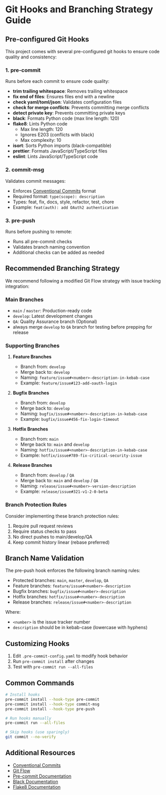 # Git Hooks and Branching Strategy Guide

## Pre-configured Git Hooks

This project comes with several pre-configured git hooks to ensure code quality and consistency:

### 1. pre-commit

Runs before each commit to ensure code quality:

- **trim trailing whitespace**: Removes trailing whitespace
- **fix end of files**: Ensures files end with a newline
- **check yaml/toml/json**: Validates configuration files
- **check for merge conflicts**: Prevents committing merge conflicts
- **detect private key**: Prevents committing private keys
- **black**: Formats Python code (max line length: 120)
- **flake8**: Lints Python code
  - Max line length: 120
  - Ignores E203 (conflicts with black)
  - Max complexity: 10
- **isort**: Sorts Python imports (black-compatible)
- **prettier**: Formats JavaScript/TypeScript files
- **eslint**: Lints JavaScript/TypeScript code

### 2. commit-msg

Validates commit messages:

- Enforces [Conventional Commits](https://www.conventionalcommits.org/) format
- Required format: `type(scope): description`
- Types: feat, fix, docs, style, refactor, test, chore
- Example: `feat(auth): add OAuth2 authentication`

### 3. pre-push

Runs before pushing to remote:

- Runs all pre-commit checks
- Validates branch naming convention
- Additional checks can be added as needed

## Recommended Branching Strategy

We recommend following a modified Git Flow strategy with issue tracking integration:

### Main Branches

- `main` / `master`: Production-ready code
- `develop`: Latest development changes
- `QA`: Quality Assurance branch (Optional)
- always merge `develop` to `QA` branch for testing before prepping for release

### Supporting Branches

1. **Feature Branches**

   - Branch from: `develop`
   - Merge back to: `develop`
   - Naming: `feature/issue#<number>-description-in-kebab-case`
   - Example: `feature/issue#123-add-oauth-login`

2. **Bugfix Branches**

   - Branch from: `develop`
   - Merge back to: `develop`
   - Naming: `bugfix/issue#<number>-description-in-kebab-case`
   - Example: `bugfix/issue#456-fix-login-timeout`

3. **Hotfix Branches**

   - Branch from: `main`
   - Merge back to: `main` and `develop`
   - Naming: `hotfix/issue#<number>-description-in-kebab-case`
   - Example: `hotfix/issue#789-fix-critical-security-issue`

4. **Release Branches**

   - Branch from: `develop` / `QA`
   - Merge back to: `main` and `develop` / `QA`
   - Naming: `release/issue#<number>-version-description`
   - Example: `release/issue#321-v1-2-0-beta`

### Branch Protection Rules

Consider implementing these branch protection rules:

1. Require pull request reviews
2. Require status checks to pass
3. No direct pushes to main/develop/QA
4. Keep commit history linear (rebase preferred)

## Branch Name Validation

The pre-push hook enforces the following branch naming rules:

- Protected branches: `main`, `master`, `develop`, `QA`
- Feature branches: `feature/issue#<number>-description`
- Bugfix branches: `bugfix/issue#<number>-description`
- Hotfix branches: `hotfix/issue#<number>-description`
- Release branches: `release/issue#<number>-description`

Where:

- `<number>` is the issue tracker number
- `description` should be in kebab-case (lowercase with hyphens)

## Customizing Hooks

1. Edit `.pre-commit-config.yaml` to modify hook behavior
2. Run `pre-commit install` after changes
3. Test with `pre-commit run --all-files`

## Common Commands

```bash
# Install hooks
pre-commit install --hook-type pre-commit
pre-commit install --hook-type commit-msg
pre-commit install --hook-type pre-push

# Run hooks manually
pre-commit run --all-files

# Skip hooks (use sparingly)
git commit --no-verify
```

## Additional Resources

- [Conventional Commits](https://www.conventionalcommits.org/)
- [Git Flow](https://nvie.com/posts/a-successful-git-branching-model/)
- [Pre-commit Documentation](https://pre-commit.com/)
- [Black Documentation](https://black.readthedocs.io/)
- [Flake8 Documentation](https://flake8.pycqa.org/)
